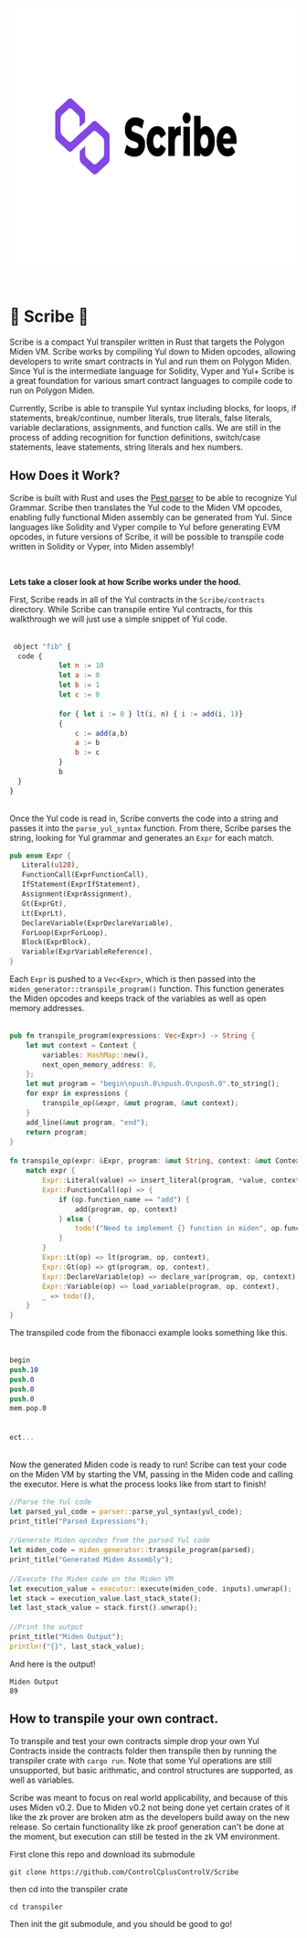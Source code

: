 
<br />
<p align="center">
    <img src="Scribe.png" alt="Logo" width="800" height="450">
  <p align="center">

 
<br />
      
# 📜 Scribe 📜

Scribe is a compact Yul transpiler written in Rust that targets the Polygon Miden VM. Scribe works by compiling Yul down to Miden opcodes, allowing developers to write smart contracts in Yul and run them on Polygon Miden. Since Yul is the intermediate language for Solidity, Vyper and Yul+ Scribe is a great foundation for various smart contract languages to compile code to run on Polygon Miden.

Currently, Scribe is able to transpile Yul syntax including blocks, for loops, if statements, break/continue, number literals, true literals, false literals, variable declarations, assignments, and function calls. We are still in the process of adding recognition for function definitions, switch/case statements, leave statements, string literals and hex numbers.


## How Does it Work?

Scribe is built with Rust and uses the [Pest parser](https://github.com/pest-parser/pest) to be able to recognize Yul Grammar. Scribe then translates the Yul code to the Miden VM opcodes, enabling fully functional Miden assembly can be generated from Yul. Since languages like Solidity and Vyper compile to Yul before generating EVM opcodes, in future versions of Scribe, it will be possible to transpile code written in Solidity or Vyper, into Miden assembly!
         
 <br/>
      
**Lets take a closer look at how Scribe works under the hood.**
      
      
First, Scribe reads in all of the Yul contracts in the `Scribe/contracts` directory. While Scribe can transpile entire Yul contracts, for this walkthrough we will just use a simple snippet of Yul code.
      
```js
      
 object "fib" {
  code {
            let n := 10
            let a := 0
            let b := 1
            let c := 0

            for { let i := 0 } lt(i, n) { i := add(i, 1)}
            {
                c := add(a,b)
                a := b
                b := c
            }
            b
  }
}
      
 ```
       
Once the Yul code is read in, Scribe converts the code into a string and passes it into the `parse_yul_syntax` function. From there, Scribe parses the string, looking for Yul grammar and generates an `Expr` for each match.
      
 ```rust 
pub enum Expr {
    Literal(u128),
    FunctionCall(ExprFunctionCall),
    IfStatement(ExprIfStatement),
    Assignment(ExprAssignment),
    Gt(ExprGt),
    Lt(ExprLt),
    DeclareVariable(ExprDeclareVariable),
    ForLoop(ExprForLoop),
    Block(ExprBlock),
    Variable(ExprVariableReference),
}
```
      
Each `Expr` is pushed to a `Vec<Expr>`, which is then passed into the `miden_generator::transpile_program()` function. This function generates the Miden opcodes and keeps track of the variables as well as open memory addresses.  
      
```rust

pub fn transpile_program(expressions: Vec<Expr>) -> String {
    let mut context = Context {
        variables: HashMap::new(),
        next_open_memory_address: 0,
    };
    let mut program = "begin\npush.0\npush.0\npush.0".to_string();
    for expr in expressions {
        transpile_op(&expr, &mut program, &mut context);
    }
    add_line(&mut program, "end");
    return program;
}

fn transpile_op(expr: &Expr, program: &mut String, context: &mut Context) {
    match expr {
        Expr::Literal(value) => insert_literal(program, *value, context),
        Expr::FunctionCall(op) => {
            if (op.function_name == "add") {
                add(program, op, context)
            } else {
                todo!("Need to implement {} function in miden", op.function_name)
            }
        }
        Expr::Lt(op) => lt(program, op, context),
        Expr::Gt(op) => gt(program, op, context),
        Expr::DeclareVariable(op) => declare_var(program, op, context),
        Expr::Variable(op) => load_variable(program, op, context),
        _ => todo!(),
    }
}
```
      
The transpiled code from the fibonacci example looks something like this.
      
```nasm
      
begin
push.10
push.0
push.0
push.0
mem.pop.0
      
      
ect...
   
```
      
Now the generated Miden code is ready to run! Scribe can test your code on the Miden VM by starting the VM, passing in the Miden code and calling the executor. Here is what the process looks like from start to finish!
      
```rust
//Parse the Yul code
let parsed_yul_code = parser::parse_yul_syntax(yul_code);
print_title("Parsed Expressions");

//Generate Miden opcodes from the parsed Yul code
let miden_code = miden_generator::transpile_program(parsed);
print_title("Generated Miden Assembly");

//Execute the Miden code on the Miden VM
let execution_value = executor::execute(miden_code, inputs).unwrap();
let stack = execution_value.last_stack_state();
let last_stack_value = stack.first().unwrap();

//Print the output
print_title("Miden Output");
println!("{}", last_stack_value);
```
      
And here is the output!
      
```
Miden Output
89    
```
      
## How to transpile your own contract.
      
To transpile and test your own contracts simple drop your own Yul Contracts inside the contracts folder then transpile then by running the transpiler crate with `cargo run`. Note that some Yul operations are still unsupported, but basic arithmatic, and control structures are supported, as well as variables.   


Scribe was meant to focus on real world applicability, and because of this uses Miden v0.2. Due to Miden v0.2 not being done yet certain crates of it like the zk prover are broken atm as the developers build away on the new release. So certain functionality like zk proof generation can't be done at the moment, but execution can still be tested in the zk VM environment.

First clone this repo and download its submodule

```
git clone https://github.com/ControlCplusControlV/Scribe
```

then cd into the transpiler crate

```
cd transpiler
```

Then init the git submodule, and you should be good to go!
